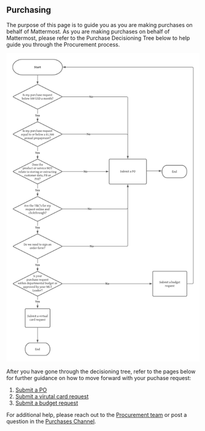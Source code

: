 ## Purchasing

The purpose of this page is to guide you as you are making purchases on behalf of Mattermost. As you are making purchases on behalf of Mattermost, please refer to the Purchase Decisioning Tree below to help guide you through the Procurement process.

![](../../../.gitbook/assets/Purchase-Decisioning-Tree.png)

After you have gone through the decisioning tree, refer to the pages below for further guidance on how to move forward with your puchase request:

1. [Submit a PO](https://handbook.mattermost.com/operations/finance/purchasing/how-to-procure-a-vendor-contract)
2. [Submit a virutal card request](https://handbook.mattermost.com/operations/finance/purchasing/request-a-divvy-virtual-credit-card)
3. [Submit a budget request](https://handbook.mattermost.com/operations/finance/budget)

For additional help, please reach out to the [Procurement team](Procurement@mattermost.com) or post a question in the [Purchases Channel](https://community.mattermost.com/private-core/channels/purchases).
